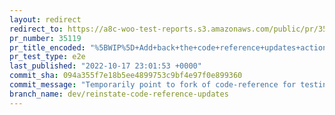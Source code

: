 ```yaml
---
layout: redirect
redirect_to: https://a8c-woo-test-reports.s3.amazonaws.com/public/pr/35119/e2e/index.html
pr_number: 35119
pr_title_encoded: "%5BWIP%5D+Add+back+the+code+reference+updates+action"
pr_test_type: e2e
last_published: "2022-10-17 23:01:53 +0000"
commit_sha: 094a355f7e18b5ee4899753c9bf4e97f0e899360
commit_message: "Temporarily point to fork of code-reference for testing"
branch_name: dev/reinstate-code-reference-updates
---
```

